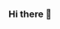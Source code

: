 ### Hi there 👋


<div>
  <a href="https://github.com/Lucio-Lopes%22%3E">
  <img height="150em" src="https://github-readme-stats.vercel.app/api?username=Lucio-Lopes&show_icons=true&theme=omni&include_all_commits=true&count_private=true%22/%3E
  <img height="150em" src="https://github-readme-stats.vercel.app/api/top-langs/?username=Lucio-Lopes&hide=jupyter%20notebook&layout=compact&langs_count=6&theme=omni%22/%3E
</div>
